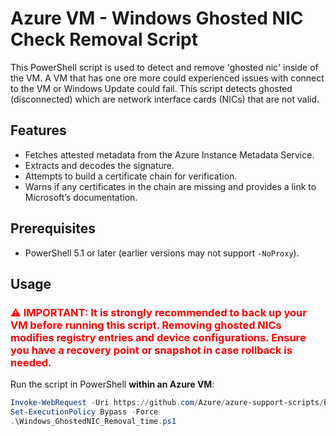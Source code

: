 
# Azure VM - Windows Ghosted NIC Check Removal Script

This PowerShell script is used to detect and remove 'ghosted nic' inside of the VM. A VM that has one ore more could experienced issues with connect to the VM or Windows Update could fail.  This script detects ghosted (disconnected) which are network interface cards (NICs) that are not valid.

## Features

- Fetches attested metadata from the Azure Instance Metadata Service.
- Extracts and decodes the signature.
- Attempts to build a certificate chain for verification.
- Warns if any certificates in the chain are missing and provides a link to Microsoft’s documentation.

## Prerequisites

- PowerShell 5.1 or later (earlier versions may not support `-NoProxy`).

## Usage

<h3 style="color:red;">⚠️ IMPORTANT: It is strongly recommended to back up your VM before running this script.
Removing ghosted NICs modifies registry entries and device configurations.
Ensure you have a recovery point or snapshot in case rollback is needed.</h3>

Run the script in PowerShell **within an Azure VM**:

```powershell
Invoke-WebRequest -Uri https://github.com/Azure/azure-support-scripts/blob/master/Windows_GhostedNIC_Removal_time/Windows_GhostedNIC_Removal_time.ps1 -OutFile Windows_GhostedNIC_Removal_time.ps1
Set-ExecutionPolicy Bypass -Force
.\Windows_GhostedNIC_Removal_time.ps1
```


